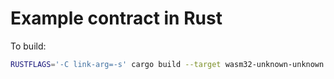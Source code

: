 # Example contract in Rust

To build:

```sh
RUSTFLAGS='-C link-arg=-s' cargo build --target wasm32-unknown-unknown --release
```
